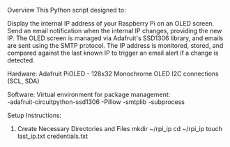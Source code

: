 Overview
This Python script designed to:

Display the internal IP address of your Raspberry Pi on an OLED screen.
Send an email notification when the internal IP changes, providing the new IP.
The OLED screen is managed via Adafruit's SSD1306 library, and emails are sent using the SMTP protocol. The IP address is monitored, stored, and compared against the last known IP to trigger an email alert if a change is detected.

Hardware: 
Adafruit PiOLED - 128x32 Monochrome OLED 
I2C connections (SCL, SDA)

Software: 
Virtual environment for package management:     
    -adafruit-circuitpython-ssd1306
    -Pillow
    -smtplib
    -subprocess

Setup Instructions: 

1. Create Necessary Directories and Files 
mkdir ~/rpi_ip
cd ~/rpi_ip
touch last_ip.txt credentials.txt

